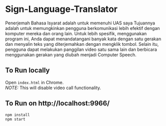 # Sign-Language-Translator

Penerjemah Bahasa Isyarat adalah untuk memenuhi UAS saya Tujuannya adalah untuk memungkinkan pengguna berkomunikasi lebih efektif dengan komputer mereka dan orang lain. Untuk lebih spesifik, menggunakan program ini, Anda dapat menandatangani banyak kata dengan satu gerakan dan menyalin teks yang diterjemahkan dengan mengklik tombol. Selain itu, pengguna dapat melakukan panggilan video satu sama lain dan berbicara menggunakan gerakan yang diubah menjadi Computer Speech.


## To Run locally 
Open `index.html` in Chrome.<br/>
*NOTE:* This will disable video call functionality.

## To Run on http://localhost:9966/
```
npm install
npm start
```

